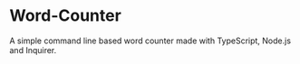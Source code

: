 ﻿# Word-Counter
A simple command line based word counter made with TypeScript, Node.js and Inquirer.
